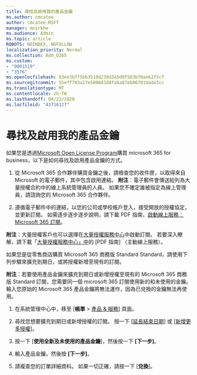 ```yaml
---
title: 尋找及啟用我的產品金鑰
ms.author: cmcatee
author: cmcatee-MSFT
manager: mnirkhe
ms.audience: Admin
ms.topic: article
ROBOTS: NOINDEX, NOFOLLOW
localization_priority: Normal
ms.collection: Adm_O365
ms.custom:
- "9001519"
- "3576"
ms.openlocfilehash: 03ee3bff5bb3510d239d3a5d9f583bf0ae62f5cf
ms.sourcegitcommit: 55eff703a17e500681d8fa6a87eb067019ade3cc
ms.translationtype: MT
ms.contentlocale: zh-TW
ms.lasthandoff: 04/22/2020
ms.locfileid: "43716127"
---
```

# <a name="find-and-activate-my-product-key"></a>尋找及啟用我的產品金鑰

如果您是透過[Microsoft Open License Program](https://go.microsoft.com/fwlink/p/?LinkID=613298)購買 microsoft 365 for business，以下是如何尋找及啟用產品金鑰的方式。

1. 從 Microsoft 365 合作夥伴購買金鑰之後，請檢查您的收件匣，以取得來自 Microsoft 的電子郵件，其中包含啟用連結。  **附注**：電子郵件會傳送給列為大量授權合約中的線上系統管理員的人員。  如果您不確定誰被指定為線上管理員，請諮詢您的 Microsoft 365 合作夥伴。

2. 遵循電子郵件中的連結，以您的公司或學校帳戶登入，接受開放的授權協定，並更新訂閱。  如需逐步逐步逐步說明，請下載 PDF 指南，[啟動線上服務： Microsoft 365 訂閱](https://go.microsoft.com/fwlink/p/?LinkId=618100)。 

**附注**：大量授權客戶也可以選擇在[大量授權服務中心](https://go.microsoft.com/fwlink/p/?LinkID=282016)中啟動訂閱。  若要深入瞭解，請下載「[大量授權服務中心」中](https://go.microsoft.com/fwlink/p/?LinkId=618096)的 [PDF 指南] （主動線上服務）。

如果您是從零售商店購買 Microsoft 365 商務版 Standard Standard，請使用下列步驟來擴充到期日，或將授權新增至現有的訂閱。

**附注**：若要使用產品金鑰來擴充到期日或新增授權至現有的 Microsoft 365 商務版 Standard 訂閱，您需要同一個 microsoft 365 訂閱使用新的和未使用的金鑰。  輸入您原始的 Microsoft 365 產品金鑰將無法運作，因為已兌換的金鑰無法再使用。

1. 在系統管理中心中，移至 [**帳單** > [產品 & 服務](https://go.microsoft.com/fwlink/p/?linkid=842054)] 頁面。

2. 尋找您想要擴充到期日或新增授權的訂閱。  按一下 [[延長結束日期](https://go.microsoft.com/fwlink/p/?linkid=842054)] 或 [[新增更多授權](https://go.microsoft.com/fwlink/p/?linkid=842054)]。

3. 按一下 [**使用全新及未使用的產品金鑰**]，然後按一下 **[下一步]**。

4. 輸入產品金鑰，然後按 **[下一步]**。

5. 請複查您的訂單詳細資料。  如果一切正確，請按一下 [**兌換**]。